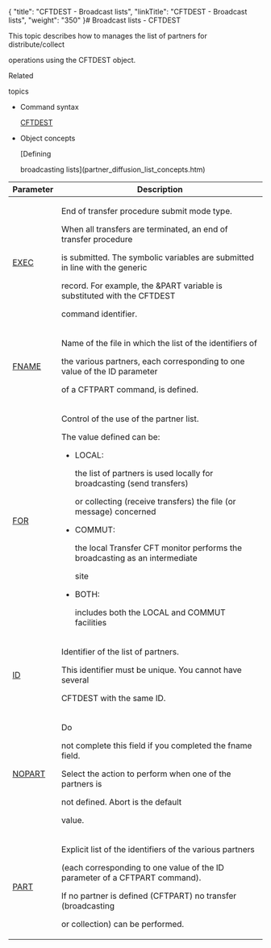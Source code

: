 {
    "title": "CFTDEST - Broadcast lists",
    "linkTitle": "CFTDEST - Broadcast lists",
    "weight": "350"
}# <span id="kanchor1"></span><span id="CFTDEST_command_line"></span>Broadcast lists - CFTDEST

This topic describes how to manages the list of partners for distribute/collect
operations using the CFTDEST object.

Related
topics

-   Command syntax
    [CFTDEST](../../../command_summary)
-   Object concepts
    [Defining
    broadcasting lists](partner_diffusion_list_concepts.htm)

<table data-cellspacing="0">
<thead>
<tr class="header">
<th>Parameter</th>
<th>Description</th>
</tr>
</thead>
<tbody>
<tr class="odd">
<td><p><a href="../../../command_summary/parameter_intro/exec">EXEC</a></p></td>
<td><p>End of transfer procedure submit mode type.</p>
<p>When all transfers are terminated, an end of transfer procedure
is submitted. The symbolic variables are submitted in line with the generic
record. For example, the &amp;PART variable is substituted with the CFTDEST
command identifier.</p></td>
</tr>
<tr class="even">
<td><p><a href="../../../command_summary/parameter_intro/fname">FNAME</a> </p></td>
<td><p>Name of the file in which the list of the identifiers of
the various partners, each corresponding to one value of the ID parameter
of a CFTPART command, is defined.</p></td>
</tr>
<tr class="odd">
<td><p><a href="../../../command_summary/parameter_intro/for">FOR</a></p></td>
<td><p>Control of the use of the partner list.</p>
<p>The value defined can be:</p>
<ul>
<li>LOCAL:
the list of partners is used locally for broadcasting (send transfers)
or collecting (receive transfers) the file (or message) concerned</li>
<li>COMMUT:
the local Transfer CFT monitor performs the broadcasting as an intermediate
site</li>
</ul>
<ul>
<li>BOTH:
includes both the LOCAL and COMMUT facilities</li>
</ul></td>
</tr>
<tr class="even">
<td><p><a href="../../../command_summary/parameter_intro/id">ID</a> </p></td>
<td><p>Identifier of the list of partners.</p>
<p>This identifier must be unique. You cannot have several
CFTDEST with the same ID.</p></td>
</tr>
<tr class="odd">
<td><p><a href="../../../command_summary/parameter_intro/nopart">NOPART</a></p></td>
<td><p>Do
not complete this field if you completed the fname field.</p>
<p>Select the action to perform when one of the partners is
not defined. Abort is the default
value.</p></td>
</tr>
<tr class="even">
<td><p><a href="../../../command_summary/parameter_intro/part">PART</a> </p></td>
<td><p>Explicit list of the identifiers of the various partners
(each corresponding to one value of the ID parameter of a CFTPART command).</p>
<p>If no partner is defined (CFTPART) no transfer (broadcasting
or collection) can be performed.</p></td>
</tr>
</tbody>
</table>

